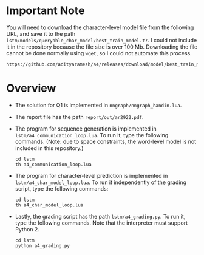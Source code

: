 <!--
  ** File Name: README.md
  ** Author:    Aditya Ramesh
  ** Date:      04/27/2015
  ** Contact:   _@adityaramesh.com
-->


# Important Note

You will need to download the character-level model file from the following URL,
and save it to the path `lstm/models/queryable_char_model/best_train_model.t7`.
I could not include it in the repository because the file size is over 100 Mb.
Downloading the file cannot be done normally using `wget`, so I could not
automate this process.

	https://github.com/adityaramesh/a4/releases/download/model/best_train_model.t7

# Overview

- The solution for Q1 is implemented in `nngraph/nngraph_handin.lua`.
- The report file has the path `report/out/ar2922.pdf`.
- The program for sequence generation is implemented in
`lstm/a4_communication_loop.lua`. To run it, type the following commands. (Note:
due to space constraints, the word-level model is not included in this
repository.)
	```
	cd lstm
	th a4_communication_loop.lua
	```

- The program for character-level prediction is implemented in
`lstm/a4_char_model_loop.lua`. To run it independently of the grading script,
type the following commands:
	```
	cd lstm
	th a4_char_model_loop.lua
	```

- Lastly, the grading script has the path `lstm/a4_grading.py`. To run it, type
the following commands. Note that the interpreter must support Python 2.
	```
	cd lstm
	python a4_grading.py
	```
